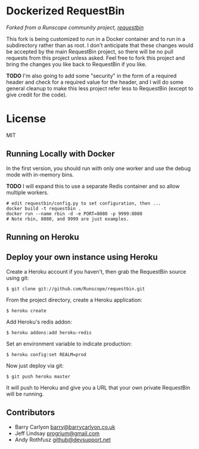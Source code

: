 # Dockerized RequestBin
_Forked from a Runscope community project, [requestbin](https://github.com/Runscope/requestbin)_

This fork is being customized to run in a Docker container and to run in a subdirectory rather than as root. I don't anticipate that these changes would be accepted by the main RequestBin project, so there will be no pull requests from this project unless asked. Feel free to fork this project and bring the changes you like back to RequestBin if you like.

**TODO** I'm also going to add some "security" in the form of a required header and check for a required value for the header, and I will do some general cleanup to make this less project refer less to RequestBin (except to give credit for the code).

# License
MIT

## Running Locally with Docker
In the first version, you should run with only one worker and use the debug mode with in-memory bins.

**TODO** I will expand this to use a separate Redis container and so allow multiple workers.

    # edit requestbin/config.py to set configuration, then ... 
    docker build -t requestbin .
    docker run --name rbin -d -e PORT=8080 -p 9999:8080
    # Note rbin, 8080, and 9999 are just examples.

## Running on Heroku
## Deploy your own instance using Heroku
Create a Heroku account if you haven't, then grab the RequestBin source using git:

`$ git clone git://github.com/Runscope/requestbin.git`

From the project directory, create a Heroku application:

`$ heroku create`

Add Heroku's redis addon:

`$ heroku addons:add heroku-redis`

Set an environment variable to indicate production:

`$ heroku config:set REALM=prod`

Now just deploy via git:

`$ git push heroku master`

It will push to Heroku and give you a URL that your own private RequestBin will be running.


Contributors
------------
 * Barry Carlyon <barry@barrycarlyon.co.uk>
 * Jeff Lindsay <progrium@gmail.com>
 * Andy Rothfusz <github@devsupport.net>
